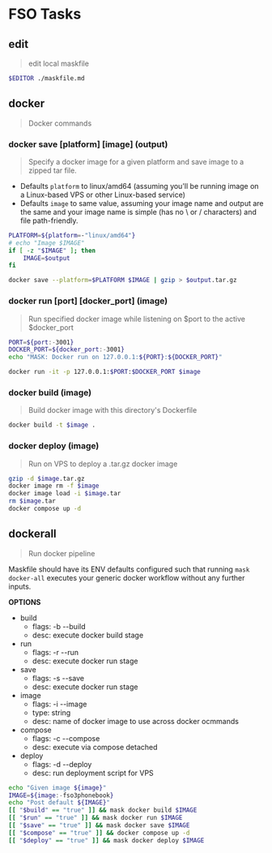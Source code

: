# FSO Tasks

## edit
> edit local maskfile

~~~bash
$EDITOR ./maskfile.md
~~~

## docker
> Docker commands

### docker save [platform] [image] (output)
> Specify a docker image for a given platform and save image to a zipped tar file.

- Defaults `platform` to linux/amd64 (assuming you'll be running image on a Linux-based VPS or other Linux-based service)
- Defaults `image` to same value, assuming your image name and output are the same and your image name is simple (has no \ or / characters) and file path-friendly.

~~~bash
PLATFORM=${platform=-"linux/amd64"}
# echo "Image $IMAGE"
if [ -z "$IMAGE" ]; then
    IMAGE=$output
fi

docker save --platform=$PLATFORM $IMAGE | gzip > $output.tar.gz
~~~

### docker run [port] [docker_port] (image)
> Run specified docker image while listening on $port to the active $docker_port

~~~bash
PORT=${port:-3001}
DOCKER_PORT=${docker_port:-3001}
echo "MASK: Docker run on 127.0.0.1:${PORT}:${DOCKER_PORT}"

docker run -it -p 127.0.0.1:$PORT:$DOCKER_PORT $image
~~~

### docker build (image)
> Build docker image with this directory's Dockerfile

~~~bash
docker build -t $image .
~~~

### docker deploy (image)
> Run on VPS to deploy a .tar.gz docker image

~~~bash
gzip -d $image.tar.gz
docker image rm -f $image
docker image load -i $image.tar
rm $image.tar
docker compose up -d
~~~

## dockerall
> Run docker pipeline

Maskfile should have its ENV defaults configured such that running `mask docker-all` executes your generic docker workflow without any further inputs.

**OPTIONS**
* build
    * flags: -b --build
    * desc: execute docker build stage
* run
    * flags: -r --run
    * desc: execute docker run stage
* save
    * flags: -s --save
    * desc: execute docker run stage
* image
    * flags: -i --image
    * type: string
    * desc: name of docker image to use across docker ocmmands
* compose
    * flags: -c --compose
    * desc: execute via compose detached
* deploy
    * flags: -d --deploy
    * desc: run deployment script for VPS

~~~bash
echo "Given image ${image}"
IMAGE=${image:-fso3phonebook}
echo "Post default ${IMAGE}"
[[ "$build" == "true" ]] && mask docker build $IMAGE
[[ "$run" == "true" ]] && mask docker run $IMAGE
[[ "$save" == "true" ]] && mask docker save $IMAGE
[[ "$compose" == "true" ]] && docker compose up -d
[[ "$deploy" == "true" ]] && mask docker deploy $IMAGE

~~~

